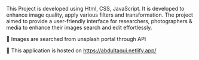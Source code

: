 This Project is developed using Html, CSS, JavaScript. It is developed to enhance image quality, apply various filters and transformation. The project aimed to provide a user-friendly interface for researchers, photographers & media to enhance their images search and edit effortlessly.

 Images are searched from unsplash portal through API

 This application is hosted on https://abdultaqui.netlify.app/
